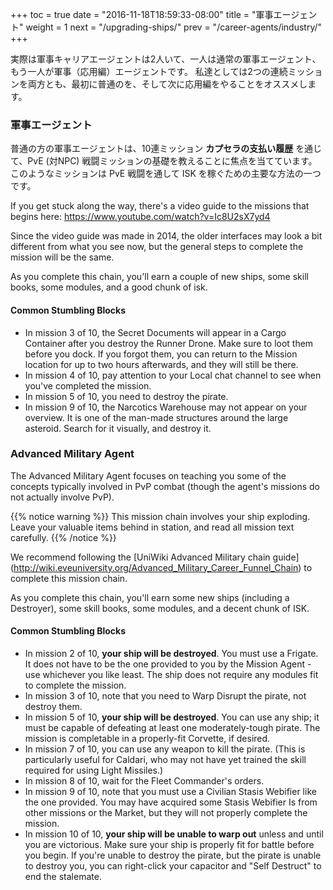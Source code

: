 +++ toc = true date = "2016-11-18T18:59:33-08:00" title = "軍事エージェント" weight = 1 next = "/upgrading-ships/" prev = "/career-agents/industry/" +++

実際は軍事キャリアエージェントは2人いて、一人は通常の軍事エージェント、もう一人が軍事（応用編）エージェントです。 私達としては2つの連続ミッションを両方とも、最初に普通のを、そして次に応用編をやることをオススメします。

### 軍事エージェント

普通の方の軍事エージェントは、10連ミッション **カプセラの支払い履歴** を通じて、PvE (対NPC) 戦闘ミッションの基礎を教えることに焦点を当てています。 このようなミッションは PvE 戦闘を通して ISK を稼ぐための主要な方法の一つです。

If you get stuck along the way, there's a video guide to the missions that begins here: https://www.youtube.com/watch?v=Ic8U2sX7yd4

Since the video guide was made in 2014, the older interfaces may look a bit different from what you see now, but the general steps to complete the mission will be the same.

As you complete this chain, you'll earn a couple of new ships, some skill books, some modules, and a good chunk of isk.

#### Common Stumbling Blocks

- In mission 3 of 10, the Secret Documents will appear in a Cargo Container after you destroy the Runner Drone. Make sure to loot them before you dock. If you forgot them, you can return to the Mission location for up to two hours afterwards, and they will still be there.
- In mission 4 of 10, pay attention to your Local chat channel to see when you've completed the mission.
- In mission 5 of 10, you need to destroy the pirate.
- In mission 9 of 10, the Narcotics Warehouse may not appear on your overview. It is one of the man-made structures around the large asteroid. Search for it visually, and destroy it.

### Advanced Military Agent

The Advanced Military Agent focuses on teaching you some of the concepts typically involved in PvP combat (though the agent's missions do not actually involve PvP).

{{% notice warning %}} This mission chain involves your ship exploding. Leave your valuable items behind in station, and read all mission text carefully. {{% /notice %}}

We recommend following the \[UniWiki Advanced Military chain guide\] (http://wiki.eveuniversity.org/Advanced_Military_Career_Funnel_Chain) to complete this mission chain.

As you complete this chain, you'll earn some new ships (including a Destroyer), some skill books, some modules, and a decent chunk of ISK.

#### Common Stumbling Blocks

- In mission 2 of 10, **your ship will be destroyed**. You must use a Frigate. It does not have to be the one provided to you by the Mission Agent - use whichever you like least. The ship does not require any modules fit to complete the mission.
- In mission 3 of 10, note that you need to Warp Disrupt the pirate, not destroy them.
- In mission 5 of 10, **your ship will be destroyed**. You can use any ship; it must be capable of defeating at least one moderately-tough pirate. The mission is completable in a properly-fit Corvette, if desired.
- In mission 7 of 10, you can use any weapon to kill the pirate. (This is particularly useful for Caldari, who may not have yet trained the skill required for using Light Missiles.)
- In mission 8 of 10, wait for the Fleet Commander's orders.
- In mission 9 of 10, note that you must use a Civilian Stasis Webifier like the one provided. You may have acquired some Stasis Webifier Is from other missions or the Market, but they will not properly complete the mission.
- In mission 10 of 10, **your ship will be unable to warp out** unless and until you are victorious. Make sure your ship is properly fit for battle before you begin. If you're unable to destroy the pirate, but the pirate is unable to destroy you, you can right-click your capacitor and "Self Destruct" to end the stalemate.